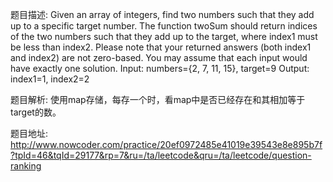 ﻿题目描述:
Given an array of integers, find two numbers such that they add up to a specific target number.
The function twoSum should return indices of the two numbers such that they add up to the target, where index1 must be less than index2. Please note that your returned answers (both index1 and index2) are not zero-based.
You may assume that each input would have exactly one solution.
Input: numbers={2, 7, 11, 15}, target=9
Output: index1=1, index2=2

题目解析:
使用map存储，每存一个时，看map中是否已经存在和其相加等于target的数。

题目地址:
http://www.nowcoder.com/practice/20ef0972485e41019e39543e8e895b7f?tpId=46&tqId=29177&rp=7&ru=/ta/leetcode&qru=/ta/leetcode/question-ranking